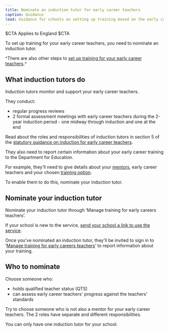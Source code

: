 ```yaml
---
title: Nominate an induction tutor for early career teachers
caption: Guidance
lead: Guidance for schools on setting up training based on the early career framework, part of induction for early career teachers.
---
```


$CTA
Applies to England
$CTA


To set up training for your early career teachers, you need to nominate an induction tutor.

^There are also other steps to [set up training for your early career teachers](/set-up-training-for-your-early-career-teachers).^

## What induction tutors do

Induction tutors monitor and support your early career teachers.

They conduct:

* regular progress reviews
* 2 formal assessment meetings with early career teachers during the 2-year induction period - one midway through induction and one at the end

Read about the roles and responsibilities of induction tutors in section 5 of the [statutory guidance on induction for early career teachers](https://www.gov.uk/government/publications/induction-for-early-career-teachers-england).

They also need to report certain information about your early career training to the Department for Education.

For example, they'll need to give details about your [mentors](/choose-mentors-for-early-career-teachers), early career teachers and your chosen [training option](/choose-training-option-early-career-teachers/).

To enable them to do this, nominate your induction tutor.

## Nominate your induction tutor

Nominate your induction tutor through ‘Manage training for early careers teachers’.

If your school is new to the service, [send your school a link to use the service](https://manage-training-for-early-career-teachers.education.gov.uk/nominations/resend-email).

Once you've nominated an induction tutor, they'll be invited to sign in to ‘[Manage training for early careers teachers](https://manage-training-for-early-career-teachers.education.gov.uk/)’ to report information about your training.

## Who to nominate

Choose someone who:

* holds qualified teacher status (QTS)
* can assess early career teachers' progress against the teachers’ standards

Try to choose someone who is not also a mentor for your early career teachers. The 2 roles have separate and different responsibilities.

You can only have one induction tutor for your school.
